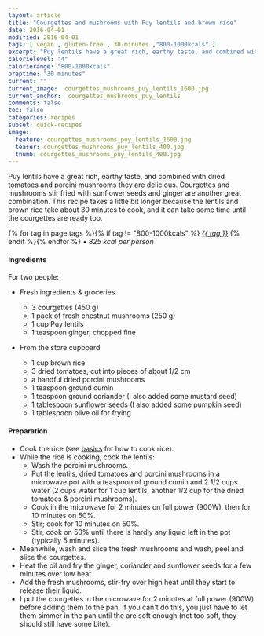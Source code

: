 ```yaml
---
layout: article
title: "Courgettes and mushrooms with Puy lentils and brown rice"
date: 2016-04-01
modified: 2016-04-01
tags: [ vegan , gluten-free , 30-minutes ,"800-1000kcals" ]
excerpt: "Puy lentils have a great rich, earthy taste, and combined with dried tomatoes ..."
calorielevel: "4"
calorierange: "800-1000kcals"
preptime: "30 minutes"
current: ""
current_image:  courgettes_mushrooms_puy_lentils_1600.jpg
current_anchor:  courgettes_mushrooms_puy_lentils
comments: false
toc: false
categories: recipes
subset: quick-recipes
image:
  feature: courgettes_mushrooms_puy_lentils_1600.jpg
  teaser: courgettes_mushrooms_puy_lentils_400.jpg
  thumb: courgettes_mushrooms_puy_lentils_400.jpg
---
```




Puy lentils have a great rich, earthy taste, and combined with dried tomatoes and porcini mushrooms they are delicious. Courgettes and mushrooms stir fried with sunflower seeds and ginger are another great combination.
This recipe takes a little bit longer because the lentils and brown rice take about 30 minutes to cook, and it can take some time until the courgettes are ready too.


{% for tag in page.tags %}{% if tag != "800-1000kcals" %}&nbsp;<a class="post-tag" href="{{ site.url}}/tags/#{{ tag }}">_{{ tag }}_</a>&nbsp;{% endif %}{% endfor %} &bull;&nbsp;<em>825&nbsp;kcal&nbsp;per&nbsp;person</em>&nbsp;&nbsp;<a href="{{ site.url}}/tags/#800-1000kcals"><img src="{{ site.url }}/images/battery_lvl_4.png" style="height:1.0em;"></a>

#### Ingredients

For two people:

- Fresh ingredients & groceries
  - 3 courgettes (450 g)
  - 1 pack of fresh chestnut mushrooms (250 g)
  - 1 cup Puy lentils
  - 1 teaspoon ginger, chopped fine

- From the store cupboard
  - 1 cup brown rice
  - 3 dried tomatoes, cut into pieces of about 1/2 cm
  - a handful dried porcini mushrooms
  - 1 teaspoon ground cumin
  - 1 teaspoon ground coriander (I also added some mustard seed)
  - 1 tablespoon sunflower seeds (I also added some pumpkin seed)
  - 1 tablespoon olive oil for frying

#### Preparation

- Cook the rice (see <a href="{{ site.url }}/basics">basics</a> for how to cook rice).
- While the rice is cooking, cook the lentils:
  - Wash the porcini mushrooms.
  - Put the lentils, dried tomatoes and porcini mushrooms in a microwave pot with a teaspoon of ground cumin and 2 1/2 cups water (2 cups water for 1 cup lentils, another 1/2 cup for the dried tomatoes & porcini mushrooms).
  - Cook in the microwave for 2 minutes on full power (900W), then for 10 minutes on 50%.
  - Stir; cook for 10 minutes on 50%.
  - Stir, cook on 50% until there is hardly any liquid left in the pot (typically 5 minutes).
- Meanwhile, wash and slice the fresh mushrooms and wash, peel and slice the courgettes.
- Heat the oil and fry the ginger, coriander and sunflower seeds for a few minutes over low heat.
- Add the fresh mushrooms, stir-fry over high heat until they start to release their liquid.
- I put the courgettes in the microwave for 2 minutes at full power (900W) before adding them to the pan. If you can't do this, you just have to let them simmer in the pan until the are soft enough (not too soft, they should still have some bite).

